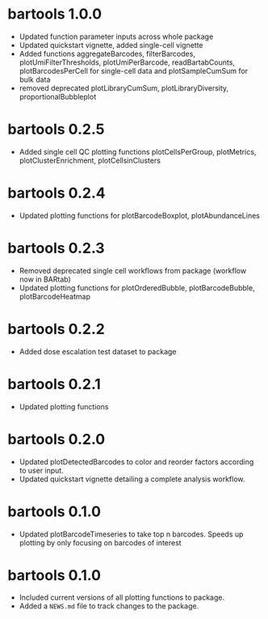 # bartools 1.0.0

- Updated function parameter inputs across whole package
- Updated quickstart vignette, added single-cell vignette
- Added functions aggregateBarcodes, filterBarcodes, plotUmiFilterThresholds, plotUmiPerBarcode, readBartabCounts, plotBarcodesPerCell for single-cell data and plotSampleCumSum for bulk data
- removed deprecated plotLibraryCumSum, plotLibraryDiversity, proportionalBubbleplot

# bartools 0.2.5

-   Added single cell QC plotting functions plotCellsPerGroup, plotMetrics, plotClusterEnrichment, plotCellsinClusters

# bartools 0.2.4

-   Updated plotting functions for plotBarcodeBoxplot, plotAbundanceLines

# bartools 0.2.3

-   Removed deprecated single cell workflows from package (workflow now in BARtab)
-   Updated plotting functions for plotOrderedBubble, plotBarcodeBubble, plotBarcodeHeatmap

# bartools 0.2.2

-   Added dose escalation test dataset to package 

# bartools 0.2.1

-   Updated plotting functions

# bartools 0.2.0

-   Updated plotDetectedBarcodes to color and reorder factors according to user input.
-   Updated quickstart vignette detailing a complete analysis workflow.

# bartools 0.1.0

-   Updated plotBarcodeTimeseries to take top n barcodes. Speeds up plotting by only focusing on barcodes of interest

# bartools 0.1.0

-   Included current versions of all plotting functions to package.
-   Added a `NEWS.md` file to track changes to the package.

